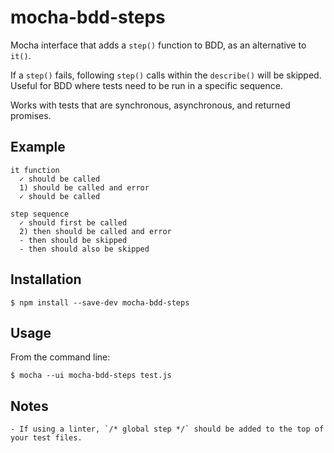 # mocha-bdd-steps

Mocha interface that adds a `step()` function to BDD, as an alternative to `it()`.

If a `step()` fails, following `step()` calls within the `describe()` will be skipped. Useful for BDD where tests need to be run in a specific sequence.

Works with tests that are synchronous, asynchronous, and returned promises.

## Example

```
it function
  ✓ should be called
  1) should be called and error
  ✓ should be called

step sequence
  ✓ should first be called
  2) then should be called and error
  - then should be skipped
  - then should also be skipped
```

## Installation

    $ npm install --save-dev mocha-bdd-steps


## Usage

From the command line:

    $ mocha --ui mocha-bdd-steps test.js

## Notes
    - If using a linter, `/* global step */` should be added to the top of your test files.
